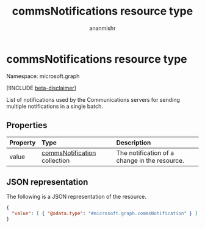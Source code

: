 ﻿---
title: "commsNotifications resource type"
description: "List of notifications used by the Communications servers for sending multiple notifications in a single batch."
author: "ananmishr"
localization_priority: Normal
ms.prod: "cloud-communications"
doc_type: resourcePageType
---

# commsNotifications resource type

Namespace: microsoft.graph

[!INCLUDE [beta-disclaimer](../../includes/beta-disclaimer.md)]

List of notifications used by the Communications servers for sending multiple notifications in a single batch.

## Properties

| Property | Type                                                 | Description                                   |
| :------- | :--------------------------------------------------- | :-------------------------------------------- |
| value    | [commsNotification](commsnotification.md) collection | The notification of a change in the resource. |

## JSON representation

The following is a JSON representation of the resource.

<!-- {
  "blockType": "resource",
  "optionalProperties": [

  ],
  "@odata.type": "microsoft.graph.commsNotifications"
}-->

```json
{
  "value": [ { "@odata.type": "#microsoft.graph.commsNotification" } ]
}
```

<!-- uuid: 8fcb5dbc-d5aa-4681-8e31-b001d5168d79
2015-10-25 14:57:30 UTC -->

<!--
{
  "type": "#page.annotation",
  "description": "commsNotifications resource",
  "keywords": "",
  "section": "documentation",
  "tocPath": "",
  "suppressions": []
}
-->
